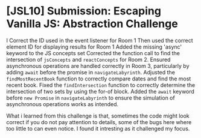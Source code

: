 # [JSL10] Submission: Escaping Vanilla JS: Abstraction Challenge

I Correct the ID used in the event listener for Room 1
Then used the correct element ID for displaying results for Room 1
Added the missing 'async' keyword to the JS concepts set
Corrected the function call to find the intersection of `jsConcepts` and `reactConcepts` for Room 2.
Ensured asynchronous operations are handled correctly in Room 3, particularly by adding `await` before the promise in `navigateLabyrinth`.
Adjusted the `findMostRecentBook` function to correctly compare dates and find the most recent book.
Fixed the `findIntersection` function to correctly determine the intersection of two sets by using the for-of block.
Added the `await` keyword before `new Promise` in `navigateLabyrinth` to ensure the simulation of asynchronous operations works as intended.

What i learned from this challenge is that, sometimes the code might look correct if you do not pay attention to details, some of the bugs here where too little to can even notice. I found it intresting as it challenged my focus.